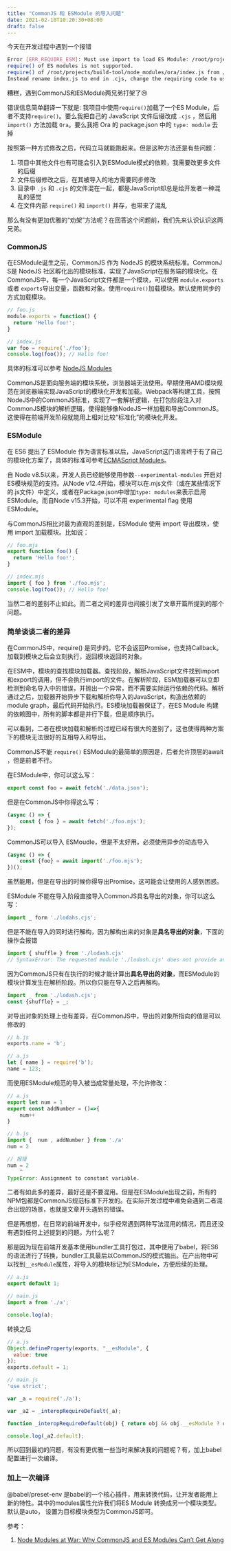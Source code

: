 ```yaml
---
title: "CommonJS 和 ESModule 的导入问题"
date: 2021-02-10T10:20:30+08:00
draft: false
---
```



今天在开发过程中遇到一个报错

```bash
Error [ERR_REQUIRE_ESM]: Must use import to load ES Module: /root/projects/build-tool/node_modules/ora/index.js
require() of ES modules is not supported.
require() of /root/projects/build-tool/node_modules/ora/index.js from /root/projects/build-tool/init.js is an ES module file as it is a .js file whose nearest parent package.json contains "type": "module" which defines all .js files in that package scope as ES modules.
Instead rename index.js to end in .cjs, change the requiring code to use import(), or remove "type": "module" from /root/projects/build-tool/node_modules/ora/package.json.
```

糟糕，遇到CommonJS和ESModule两兄弟打架了😢

错误信息简单翻译一下就是: 我项目中使用`require()`加载了一个ES Module，后者不支持`require()`。要么我把自己的 JavaScript 文件后缀改成 `.cjs` ，然后用 `import()` 方法加载 `Ora`。要么我把 Ora 的 package.json 中的 `type: module` 去掉

按照第一种方式修改之后，代码立马就能跑起来。但是这种方法还是有些问题：

1. 项目中其他文件也有可能会引入到ESModule模式的依赖，我需要改更多文件的后缀
2. 文件后缀修改之后，在其被导入的地方需要同步修改
3. 目录中 `.js` 和 `.cjs` 的文件混在一起，都是JavaScript却总是给开发者一种混乱的感觉
4. 在文件内部 `require()` 和 `import()` 并存，也带来了混乱

那么有没有更加优雅的“劝架”方法呢？在回答这个问题前，我们先来认识认识这两兄弟。

### CommonJS

在ESModule诞生之前，CommonJS 作为 NodeJS 的模块系统标准。CommonJ S是 NodeJS 社区孵化出的模块标准，实现了JavaScript在服务端的模块化。在CommonJS中，每一个JavaScript文件都是一个模块，可以使用 `module.exports` 或者 `exports`导出变量，函数和对象。使用`require()`加载模块。默认使用同步的方式加载模块。

```jsx
// foo.js
module.exports = function() { 
  return 'Hello foo!';
}

// index.js
var foo = require('./foo');
console.log(foo()); // Hello foo!
```

具体的标准可以参考 [NodeJS Modules]([https://nodejs.org/dist/latest-v16.x/docs/api/modules.html](https://nodejs.org/dist/latest-v16.x/docs/api/modules.html))

CommonJS是面向服务端的模块系统，浏览器端无法使用。早期使用AMD模块规范在浏览器端实现JavaScript的模块化开发和加载。Webpack等构建工具，按照NodeJS中的CommonJS标准，实现了一套解析逻辑，在打包阶段注入对CommonJS模块的解析逻辑，使得能够像NodeJS一样加载和导出CommonJS。这使得在前端开发阶段就能用上相对比较“标准化”的模块化开发。

### ESModule

在 ES6 提出了 ESModule 作为语言标准以后，JavaScript这门语言终于有了自己的模块化方案了，具体的标准可参考[ECMAScript Modules]([https://tc39.es/ecma262/#sec-modules](https://tc39.es/ecma262/#sec-modules))。

自 Node v8.5以来，开发人员已经能够使用参数`--experimental-modules` 开启对ES模块规范的支持。从Node v12.4开始，模块可以在.mjs文件（或在某些情况下的.js文件）中定义，或者在Package.json中增加`type: modules`来表示启用ESModule。而自Node v15.3开始，可以不用 experimental flag 使用ESModule。

与CommonJS相比对最为直观的差别是，ESModule 使用 import 导出模块，使用 import 加载模块。比如说：

```jsx
// foo.mjs
export function foo() { 
  return 'Hello foo!'; 
}

// index.mjs
import { foo } from './foo.mjs';
console.log(foo()); // Hello foo!
```

当然二者的差别不止如此。而二者之间的差异也间接引发了文章开篇所提到的那个问题。

### 简单谈谈二者的差异

在CommonJS中，require() 是同步的。它不会返回Promise，也支持Callback。加载到模块之后会立刻执行，返回模块返回的对象。

在ESM中，模块的查找模块加载器。查找阶段，解析JavaScript文件找到import和export的调用，但不会执行import的文件。在解析阶段，ESM加载器可以立即检测到命名导入中的错误，并抛出一个异常，而不需要实际运行依赖的代码。解析通过之后，加载器开始异步下载和解析你导入的JavaScript，构造出依赖的module graph，最后代码开始执行。ES模块加载器保证了，在ES Module 构建的依赖图中，所有的脚本都是并行下载，但是顺序执行。

可以看到，二者在模块加载和解析的过程已经有很大的差别了。这也使得两种方案下的模块无法很好的互相导入和导出。

CommonJS不能 `require()` ESModule的最简单的原因是，后者允许顶层的await ，但是前者不行。

在ESModule中，你可以这么写：

```jsx
export const foo = await fetch('./data.json');
```

但是在CommonJS中你得这么写：

```jsx
(async () => {
	const { foo } = await fetch('./foo.mjs');
});
```

CommonJS可以导入 ESMoudle，但是不太好用。必须使用异步的动态导入

```jsx
(async () => {
    const {foo} = await import('./foo.mjs');
})();
```

虽然能用，但是在导出的时候你得导出Promise，这可能会让使用的人感到困惑。

ESModule 不能在导入阶段直接导入CommonJS具名导出的对象，你可以这么写：

```jsx
import _ form './lodahs.cjs';
```

但是不能在导入的同时进行解构，因为解构出来的对象是**具名导出的对象**，下面的操作会报错

```jsx
import { shuffle } from './lodash.cjs'
// SyntaxError: The requested module './lodash.cjs' does not provide an export named 'shuffle'
```

因为CommonJS只有在执行的时候才能计算出**具名导出的对象**，而ESModule的模块计算发生在解析阶段。所以你只能在导入之后再解构。

```jsx
import _ from './lodash.cjs';
const {shuffle} = _;
```

对导出对象的处理上也有差异，在CommonJS中，导出的对象所指向的值是可以修改的

```jsx
// b.js
exports.name = 'b';

// a.js
let { name } = require('b');
name = 123;
```

而使用ESModule规范的导入被当成常量处理，不允许修改：

```jsx
// a.js
export let num = 1
export const addNumber = ()=>{
    num++
}

// b.js
import {  num , addNumber } from './a'
num = 2

// 报错
num = 2
    ^
TypeError: Assignment to constant variable.
```

二者有如此多的差异，最好还是不要混用。但是在ESModule出现之前，所有的NPM包都是CommonJS规范标准下开发的。在实际开发过程中难免会遇到二者混合出现的场景，也就是文章开头遇到的错误。

但是再想想，在日常的前端开发中，似乎经常遇到两种写法混用的情况，而且还没有遇到任何上述提到的问题。为什么呢？

那是因为现在前端开发基本使用bundler工具打包过，其中使用了babel，将ES6的语法进行了转换，bundler工具最后以CommonJS的模式输出。在产出物中可以找到`__esModule`属性，将导入的模块标记为ESModule，方便后续的处理。

```jsx
// a.js
export default 1;

// main.js
import a from './a';

console.log(a);
```

转换之后

```jsx
// a.js
Object.defineProperty(exports, "__esModule", {
  value: true
});
exports.default = 1;

// main.js
'use strict';

var _a = require('./a');

var _a2 = _interopRequireDefault(_a);

function _interopRequireDefault(obj) { return obj && obj.__esModule ? obj : { default: obj }; }

console.log(_a2.default);
```

所以回到最初的问题，有没有更优雅一些当时来解决我的问题呢？有，加上babel配置进行一次编译。

### 加上一次编译

@babel/preset-env 是babel的一个核心插件，用来转换代码，让开发者能用上新的特性。其中的modules属性允许我们将ES Module 转换成另一个模块类型。默认是auto， 设置为目标模块类型为CommonJS即可。

参考：

1. [Node Modules at War: Why CommonJS and ES Modules Can’t Get Along](https://redfin.engineering/node-modules-at-war-why-commonjs-and-es-modules-cant-get-along-9617135eeca1)
